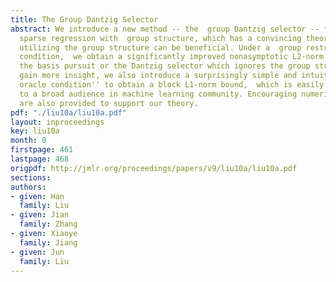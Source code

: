 ```yaml
---
title: The Group Dantzig Selector
abstract: We introduce a new method -- the  group Dantzig selector -- for high dimensional
  sparse regression with  group structure, which has a convincing theory about why
  utilizing the group structure can be beneficial. Under a  group restricted isometry
  condition,  we obtain a significantly improved nonasymptotic L2-norm bound over
  the basis pursuit or the Dantzig selector which ignores the group structure.   To
  gain more insight, we also introduce a surprisingly simple and intuitive  ``sparsity
  oracle condition'' to obtain a block L1-norm bound,  which is easily accessible
  to a broad audience in machine learning community. Encouraging numerical results
  are also provided to support our theory.
pdf: "./liu10a/liu10a.pdf"
layout: inproceedings
key: liu10a
month: 0
firstpage: 461
lastpage: 468
origpdf: http://jmlr.org/proceedings/papers/v9/liu10a/liu10a.pdf
sections: 
authors:
- given: Han
  family: Liu
- given: Jian
  family: Zhang
- given: Xiaoye
  family: Jiang
- given: Jun
  family: Liu
---
```

